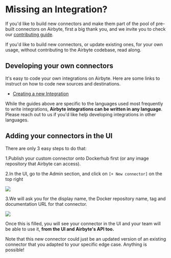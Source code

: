 # Missing an Integration?

If you'd like to build new connectors and make them part of the pool of pre-built connectors on Airbyte, first a big thank you, and we invite you to check our [contributing guide](../contributing-to-airbyte/).

If you'd like to build new connectors, or update existing ones, for your own usage, without contributing to the Airbyte codebase, read along.

## Developing your own connectors

It's easy to code your own integrations on Airbyte. Here are some links to instruct on how to code new sources and destinations.

* [Creating a new Integration](https://github.com/airbytehq/airbyte/blob/master/airbyte-integrations/README.md)

While the guides above are specific to the languages used most frequently to write integrations, **Airbyte integrations can be written in any language**. Please reach out to us if you'd like help developing integrations in other languages.

## Adding your connectors in the UI

There are only 3 easy steps to do that:

1.Publish your custom connector onto Dockerhub first \(or any image repository that Airbyte can access\).

2.In the UI, go to the Admin section, and click on `[+ New connector]` on the top right

![](https://lh4.googleusercontent.com/8lW_KRkw8w8q96JUJ7Snxj9MRC8toOyd7avLEj9anID53Q7Vj1bkPRSp8skV1VcIJPWsjWugX0pj0jCZ2jdaBwqhZED9E7DN5SRX_FWyRMdQu1eRojCTGm3xW2R8xYC9JE_kQtwn)

3.We will ask you for the display name, the Docker repository name, tag and documentation URL for that connector.

![](https://lh6.googleusercontent.com/UfEol2AKAR-7pKtJnzPNRoEDgOlEfoi9cA3SzB1NboENOZnniaJFfUGcCcVxYtzC8R97tnLwOh28Er5wS_aNujfXCSKUh0K7lhu7xUFYm4oiVCDlFdsdJNvgVihWp0u13ZNyzFuA)

Once this is filled, you will see your connector in the UI and your team will be able to use it, **from the UI and Airbyte's API too.**

Note that this new connector could just be an updated version of an existing connector that you adapted to your specific edge case. Anything is possible!

